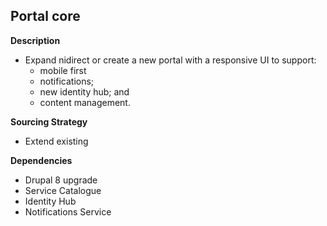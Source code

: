 ## Portal core

**Description**

- Expand nidirect or create a new portal with a responsive UI to support:
  - mobile first
  - notifications;
  - new identity hub; and
  - content management.

**Sourcing Strategy**

- Extend existing

**Dependencies**

- Drupal 8 upgrade
- Service Catalogue
- Identity Hub
- Notifications Service
